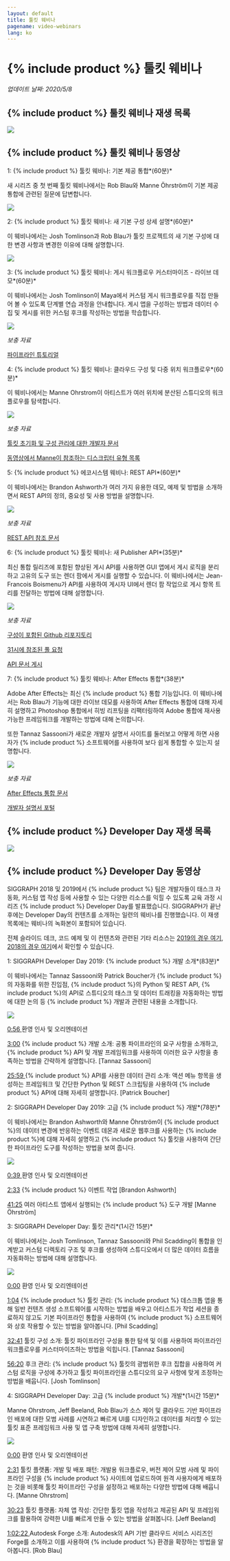 ```yaml
---
layout: default
title: 툴킷 웨비나
pagename: video-webinars
lang: ko
---
```

  
# {% include product %} 툴킷 웨비나

*업데이트 날짜: 2020/5/8*

## {% include product %} 툴킷 웨비나 재생 목록

[![](images/toolkit-playlist.png)](https://www.youtube.com/watch?v=rgzHEwUhENI&list=PLEOzU2tEw33q65lv0_AKDT6tbpi6vgMDH)

## {% include product %} 툴킷 웨비나 동영상


1: {% include product %} 툴킷 웨비나: 기본 제공 통합*(60분)*

새 시리즈 중 첫 번째 툴킷 웨비나에서는 Rob Blau와 Manne Öhrström이 기본 제공 통합에 관련된 질문에 답변합니다.

[![](https://img.youtube.com/vi/rgzHEwUhENI/0.jpg)](https://www.youtube.com/watch?v=rgzHEwUhENI)

2: {% include product %} 툴킷 웨비나: 새 기본 구성 상세 설명*(60분)*

이 웨비나에서는 Josh Tomlinson과 Rob Blau가 툴킷 프로젝트의 새 기본 구성에 대한 변경 사항과 변경한 이유에 대해 설명합니다.

[![](https://img.youtube.com/vi/eKHaC1dZCeE/0.jpg)](https://www.youtube.com/watch?v=eKHaC1dZCeE)

3: {% include product %} 툴킷 웨비나: 게시 워크플로우 커스터마이즈 - 라이브 데모*(60분)*

이 웨비나에서는 Josh Tomlinson이 Maya에서 커스텀 게시 워크플로우를 직접 만들어 볼 수 있도록 단계별 연습 과정을 안내합니다. 게시 앱을 구성하는 방법과 데이터 수집 및 게시를 위한 커스텀 후크를 작성하는 방법을 학습합니다.

[![](https://img.youtube.com/vi/pH4mylrnktY/0.jpg)](https://www.youtube.com/watch?v=pH4mylrnktY)

*보충 자료*

[파이프라인 튜토리얼](https://developer.shotgridsoftware.com/ko/cb8926fc/)

4: {% include product %} 툴킷 웨비나: 클라우드 구성 및 다중 위치 워크플로우*(60분)*

이 웨비나에서는 Manne Ohrstrom이 아티스트가 여러 위치에 분산된 스튜디오의 워크플로우를 탐색합니다.

[![](https://img.youtube.com/vi/NyIk07F2RoM/0.jpg)](https://www.youtube.com/watch?v=NyIk07F2RoM)

*보충 자료*

[툴킷 초기화 및 구성 관리에 대한 개발자 문서](https://developer.shotgridsoftware.com/tk-core/initializing.html)

[동영상에서 Manne이 참조하는 디스크립터 유형 목록](https://developer.shotgridsoftware.com/tk-core/descriptor.html#descriptor-types)

5: {% include product %} 에코시스템 웨비나: REST API*(60분)*

이 웨비나에서는 Brandon Ashworth가 여러 가지 유용한 데모, 예제 및 방법을 소개하면서 REST API의 정의, 중요성 및 사용 방법을 설명합니다.

[![](https://img.youtube.com/vi/3xPPj2pbHVQ/0.jpg)](https://www.youtube.com/watch?v=3xPPj2pbHVQ)

*보충 자료*

[REST API 참조 문서](https://developer.shotgridsoftware.com/rest-api/)

6: {% include product %} 툴킷 웨비나: 새 Publisher API*(35분)*

최신 통합 릴리즈에 포함된 향상된 게시 API를 사용하면 GUI 앱에서 게시 로직을 분리하고 고유의 도구 또는 렌더 팜에서 게시를 실행할 수 있습니다. 이 웨비나에서는 Jean-Francois Boismenu가 API를 사용하여 게시자 UI에서 렌더 팜 작업으로 게시 항목 트리를 전달하는 방법에 대해 설명합니다.

[![](https://img.youtube.com/vi/ZxP3IXHt47U/0.jpg)](https://www.youtube.com/watch?v=ZxP3IXHt47U)

*보충 자료*

[구성이 포함된 Github 리포지토리](https://github.com/shotgunsoftware/tk-config-publish_api_webinar)

[31시에 참조된 풀 요청](https://github.com/shotgunsoftware/tk-config-publish_api_webinar/pull/1)

[API 문서 게시](https://developer.shotgridsoftware.com/tk-multi-publish2/)

7: {% include product %} 툴킷 웨비나: After Effects 통합*(38분)*

Adobe After Effects는 최신 {% include product %} 통합 기능입니다. 이 웨비나에서는 Rob Blau가 기능에 대한 라이브 데모를 사용하여 After Effects 통합에 대해 자세히 설명하고 Photoshop 통합에서 히빙 리프팅을 리팩터링하여 Adobe 통합에 재사용 가능한 프레임워크를 개발하는 방법에 대해 논의합니다.  
  
또한 Tannaz Sassooni가 새로운 개발자 설명서 사이트를 둘러보고 어떻게 하면 사용자가 {% include product %} 소프트웨어를 사용하여 보다 쉽게 통합할 수 있는지 설명합니다.

[![](https://img.youtube.com/vi/g-062_VTbAI/0.jpg)](https://www.youtube.com/watch?v=g-062_VTbAI)

*보충 자료*

[After Effects 통합 문서](https://developer.shotgridsoftware.com/ko/1eca509c/)

[개발자 설명서 포털](https://developer.shotgridsoftware.com/ko/)

## {% include product %} Developer Day 재생 목록


[![](images/dev-day-playlist.png)](https://www.youtube.com/watch?v=i0aVJepZw8Y&list=PLEOzU2tEw33r4yfX7_WD7anyKrsDpQY2d)


## {% include product %} Developer Day 동영상


SIGGRAPH 2018 및 2019에서 {% include product %} 팀은 개발자들이 태스크 자동화, 커스텀 앱 작성 등에 사용할 수 있는 다양한 리소스를 익힐 수 있도록 교육 과정 시리즈 {% include product %} Developer Day를 발표했습니다. SIGGRAPH가 끝난 후에는 Developer Day의 컨텐츠를 소개하는 일련의 웨비나를 진행했습니다. 이 재생 목록에는 웨비나의 녹화본이 포함되어 있습니다.

전체 슬라이드 데크, 코드 예제 및 이 컨텐츠와 관련된 기타 리소스는 [2019의 경우 여기](https://github.com/shotgunsoftware/sg-siggraph-2019), [2018의 경우 여기](https://github.com/shotgunsoftware/sg-devday-2018/)에서 확인할 수 있습니다.

1: SIGGRAPH Developer Day 2019: {% include product %} 개발 소개*(83분)*

이 웨비나에서는 Tannaz Sassooni와 Patrick Boucher가 {% include product %}의 자동화를 위한 진입점, {% include product %}의 Python 및 REST API, {% include product %}의 API로 스튜디오의 태스크 및 데이터 트래킹을 자동화하는 방법에 대한 논의 등 {% include product %} 개발과 관련된 내용을 소개합니다.

[![](https://img.youtube.com/vi/i0aVJepZw8Y/0.jpg)](https://www.youtube.com/watch?v=i0aVJepZw8Y)

[0:56 ](https://www.youtube.com/watch?v=i0aVJepZw8Y&list=PLEOzU2tEw33r4yfX7_WD7anyKrsDpQY2d&index=1&t=56s) 환영 인사 및 오리엔테이션

[3:00](https://www.youtube.com/watch?v=i0aVJepZw8Y&list=PLEOzU2tEw33r4yfX7_WD7anyKrsDpQY2d&index=1&t=180s) {% include product %} 개발 소개: 공통 파이프라인의 요구 사항을 소개하고, {% include product %} API 및 개발 프레임워크를 사용하여 이러한 요구 사항을 충족하는 방법을 간략하게 설명합니다. [Tannaz Sassooni]

[25:59 ](https://www.youtube.com/watch?v=i0aVJepZw8Y&list=PLEOzU2tEw33r4yfX7_WD7anyKrsDpQY2d&index=1&t=1559s) {% include product %} API를 사용한 데이터 관리 소개: 액션 메뉴 항목을 생성하는 프레임워크 및 간단한 Python 및 REST 스크립팅을 사용하여 {% include product %} API에 대해 자세히 설명합니다. [Patrick Boucher]

2: SIGGRAPH Developer Day 2019: 고급 {% include product %} 개발*(78분)*

이 웨비나에서는 Brandon Ashworth와 Manne Öhrström이 {% include product %}의 데이터 변경에 반응하는 이벤트 데몬과 새로운 웹후크를 사용하는 {% include product %}에 대해 자세히 설명하고 {% include product %} 툴킷을 사용하여 간단한 파이프라인 도구를 작성하는 방법을 보여 줍니다.

[![](https://img.youtube.com/vi/xUeY1pECHdI/0.jpg)](https://www.youtube.com/watch?v=xUeY1pECHdI)

[0:39 ](https://www.youtube.com/watch?v=xUeY1pECHdI&list=PLEOzU2tEw33r4yfX7_WD7anyKrsDpQY2d&index=2&t=39s) 환영 인사 및 오리엔테이션

[2:33](https://www.youtube.com/watch?v=xUeY1pECHdI&list=PLEOzU2tEw33r4yfX7_WD7anyKrsDpQY2d&index=2&t=153s) {% include product %} 이벤트 작업 [Brandon Ashworth]

[41:25](https://www.youtube.com/watch?v=xUeY1pECHdI&list=PLEOzU2tEw33r4yfX7_WD7anyKrsDpQY2d&index=2&t=2485s) 여러 아티스트 앱에서 실행되는 {% include product %} 도구 개발 [Manne Öhrström]

3: SIGGRAPH Developer Day: 툴킷 관리*(1시간 15분)*

이 웨비나에서는 Josh Tomlinson, Tannaz Sassooni와 Phil Scadding이 통합을 인계받고 커스텀 디렉토리 구조 및 후크를 생성하여 스튜디오에서 더 많은 데이터 흐름을 자동화하는 방법에 대해 설명합니다.

[![](https://img.youtube.com/vi/7qZfy7KXXX0/0.jpg)](https://www.youtube.com/watch?v=7qZfy7KXXX0)

[0:00](https://www.youtube.com/watch?v=7qZfy7KXXX0&list=PLEOzU2tEw33r4yfX7_WD7anyKrsDpQY2d&index=2&t=0s) 환영 인사 및 오리엔테이션

[1:04](https://www.youtube.com/watch?v=7qZfy7KXXX0&list=PLEOzU2tEw33r4yfX7_WD7anyKrsDpQY2d&index=2&t=64s) {% include product %} 툴킷 관리: {% include product %} 데스크톱 앱을 통해 일반 컨텐츠 생성 소프트웨어를 시작하는 방법을 배우고 아티스트가 작업 세션을 종료하지 않고도 기본 파이프라인 통합을 사용하여 {% include product %} 소프트웨어와 상호 작용할 수 있는 방법을 알아봅니다. [Phil Scadding]

[32:41](https://www.youtube.com/watch?v=7qZfy7KXXX0&list=PLEOzU2tEw33r4yfX7_WD7anyKrsDpQY2d&index=2&t=1961s) 툴킷 구성 소개: 툴킷 파이프라인 구성을 통한 탐색 및 이를 사용하여 파이프라인 워크플로우를 커스터마이즈하는 방법을 익힙니다. [Tannaz Sassooni]

[56:20](https://www.youtube.com/watch?v=7qZfy7KXXX0&list=PLEOzU2tEw33r4yfX7_WD7anyKrsDpQY2d&index=2&t=3380s) 후크 관리: {% include product %} 툴킷의 광범위한 후크 집합을 사용하여 커스텀 로직을 구성에 추가하고 툴킷 파이프라인을 스튜디오의 요구 사항에 맞게 조정하는 방법을 배웁니다. [Josh Tomlinson]

4: SIGGRAPH Developer Day: 고급 {% include product %} 개발*(1시간 15분)*

Manne Ohrstrom, Jeff Beeland, Rob Blau가 소스 제어 및 클라우드 기반 파이프라인 배포에 대한 모범 사례를 시연하고 빠르게 UI를 디자인하고 데이터를 처리할 수 있는 툴킷 표준 프레임워크 사용 및 앱 구축 방법에 대해 자세히 설명합니다.

[![](https://img.youtube.com/vi/bT2WlQaJVmY/0.jpg)](https://www.youtube.com/watch?v=bT2WlQaJVmY)

[0:00](https://www.youtube.com/watch?v=bT2WlQaJVmY&list=PLEOzU2tEw33r4yfX7_WD7anyKrsDpQY2d&index=3&t=0s) 환영 인사 및 오리엔테이션

[2:31](https://www.youtube.com/watch?v=bT2WlQaJVmY&list=PLEOzU2tEw33r4yfX7_WD7anyKrsDpQY2d&index=3&t=151s) 툴킷 플랫폼: 개발 및 배포 패턴: 개발용 워크플로우, 버전 제어 모범 사례 및 파이프라인 구성을 {% include product %} 사이트에 업로드하여 원격 사용자에게 배포하는 것을 비롯해 툴킷 파이프라인 구성을 설정하고 배포하는 다양한 방법에 대해 배웁니다. [Manne Ohrstrom]

[30:23](https://www.youtube.com/watch?v=bT2WlQaJVmY&list=PLEOzU2tEw33r4yfX7_WD7anyKrsDpQY2d&index=3&t=1823s) 툴킷 플랫폼: 자체 앱 작성: 간단한 툴킷 앱을 작성하고 제공된 API 및 프레임워크를 활용하여 강력한 UI를 빠르게 만들 수 있는 방법을 살펴봅니다. [Jeff Beeland]

[1:02:22 ](https://www.youtube.com/watch?v=bT2WlQaJVmY&list=PLEOzU2tEw33r4yfX7_WD7anyKrsDpQY2d&index=3&t=3742s) Autodesk Forge 소개: Autodesk의 API 기반 클라우드 서비스 시리즈인 Forge를 소개하고 이를 사용하여 {% include product %} 환경을 확장하는 방법을 알아봅니다. [Rob Blau]
  
